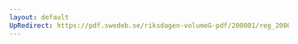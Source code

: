 ```yaml
---
layout: default
UpRedirect: https://pdf.swedeb.se/riksdagen-volumeG-pdf/200001/reg_200001/reg_200001_0275.pdf
---
```


